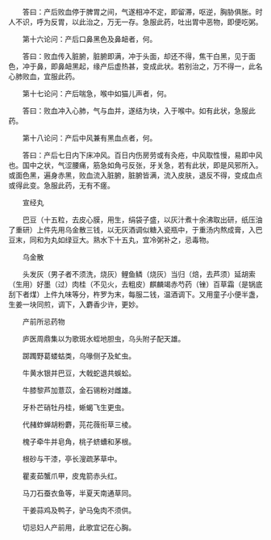 <!-- { "loadSidebar": true } -->
　　答曰：产后败血停于脾胃之间，气遂相冲不定，即留滞，呕逆，胸胁俱胀。时人不识，呼为反胃，以此治之，万无一存。急服此药，吐出胃中恶物，即便吃粥。

　　第十六论问：产后口鼻黑色及鼻衄者，何。

　　答曰：败血传入脏腑，脏腑即满，冲于头面，却还不得，焦干白黑，见于面色，冲于鼻，即鼻衄黑起，缘产后虚热甚，变成此状。若别治之，万不得一，此名心肺败血，宜服此药。

　　第十七论问：产后喘急，喉中如猫儿声者，何。

　　答曰：败血冲入心肺，气与血并，遂结为块，入于喉中。如有此状，急服此药。

　　第十八论问：产后中风兼有黑血点者，何。

　　答曰：产后七日内下床冲风。百日内伤房劳或有灸疮，中风取性慢，易即中风也。国中之状，气涩腰痛，筋急如角弓反张，牙关急，若有此状，即是风邪所入。或面色黑，遍身赤黑，败血流入脏腑，脏腑皆满，流入皮肤，退反不得，变成血点或得此变。急服此药，无有不瘥。

　　宣经丸

　　巴豆（十五粒，去皮心膜，用生，绢袋子盛，以灰汁煮十余沸取出研，纸压油了重研）上件先用乌金散三钱，以无灰酒调似糖入瓷瓶中，于重汤内熬成膏，入巴豆末，同和为丸如绿豆大。熟水下十五丸，宜冷粥补之，忌毒物。

　　乌金散

　　头发灰（男子者不须洗，烧灰）鲤鱼鳞（烧灰）当归（焙，去芦须）延胡索（生用）好墨（过）肉桂（不见火，去粗皮）麒麟竭赤芍药（锉）百草霜（是锅底刮下者煤）上件九味等分，杵罗为末，每服二钱，温酒调下。又用童子小便半盏，生姜一块同煎，调下，入麝香少许，更妙。

　　产前所忌药物

　　庐医周鼎集以为歌斑水蛭地胆虫，乌头附子配天雄。

　　踯躅野葛蝼蛄类，乌喙侧子及虻虫。

　　牛黄水银并巴豆，大戟蛇退共蜈蚣。

　　牛膝黎芦加薏苡，金石锡粉对雌雄。

　　牙朴芒硝牡丹桂，蜥蝎飞生更虫。

　　代赭蚱蝉胡粉麝，芫花薇衔草三棱。

　　槐子牵牛并皂角，桃子蛴螬和茅根。

　　根砂与干漆，亭长溲疏茅草中。

　　瞿麦茹蟹爪甲，皮鬼箭赤头红。

　　马刀石蚕衣鱼等，半夏天南通草同。

　　干姜蒜鸡及鸭子，驴马兔肉不须供。

　　切忌妇人产前用，此歌宜记在心胸。

　　
